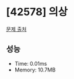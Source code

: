 # [42578] 의상

[문제 출처](https://school.programmers.co.kr/learn/courses/30/lessons/42578)

## 성능

- Time: 0.01ms
- Memory: 10.7MB